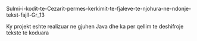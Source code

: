 Sulmi-i-kodit-te-Cezarit-permes-kerkimit-te-fjaleve-te-njohura-ne-ndonje-tekst-fajll-Gr_13

Ky projekt eshte realizuar ne gjuhen Java dhe ka per qellim te deshifroje tekste te koduara 

